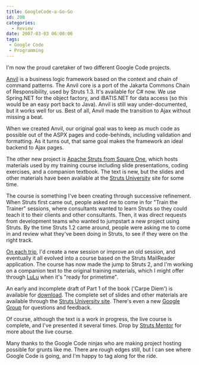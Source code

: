 ```yaml
---
title: GoogleCode-a-Go-Go
id: 208
categories:
  - Review
date: 2007-03-03 06:00:00
tags:
 - Google Code
 - Programming
---
```


I'm now the proud caretaker of two different Google Code projects.

[Anvil](http://code.google.com/p/anvil/) is a business logic framework based on the context and chain of command patterns. The Anvil core is a port of the Jakarta Commons Chain of Responsibility, used by Struts 1.3\. It's available for C# now. We use Spring.NET for the object factory, and iBATIS.NET for data access (so this would be an easy port back to Java). Anvil is still way under-documented, but it works well for us. Best of all, Anvil made the transition to Ajax without missing a beat.

When we created Anvil, our original goal was to keep as much code as possible out of the ASPX pages and code-behinds, including validation and formatting. As it turns out, that same goal makes the framework an ideal backend to Ajax pages.

The other new project is [Apache Struts from Square One](http://code.google.com/p/sq1-struts2/), which hosts materials used by my training course including slide presentations, coding exercises, and a companion textbook. The text is new, but the slides and other materials have been available at the [Struts University](http://www.strutsuniversity.org/) site for some time.

The course is something I've been creating through successive refinement. When Struts first came out, people asked me to come in for "Train the Trainer" sessions, where consultants wanted to learn Struts so they could teach it to their clients and other consultants. Then, it was direct requests from development teams who wanted to jumpstart a new project using Struts. By the time Struts 1.2 came around, people were asking me to come in and review what they've been doing in Struts, to see if they were on the right track.

[On each trip](http://husted.com/ted/vita.html), I'd create a new session or improve an old session, and eventually it all evolved into a course based on the Struts MailReader application. The course has now made the jump to Struts 2, and I'm working on a companion text to the original training materials, which I might offer through [LuLu](http://lulu.com/) when it's "ready for primetime".

An early and incomplete draft of Part 1 of the book ('Carpe Diem') is available for [download](http://sourceforge.net/project/showfiles.php?group_id=49385&amp;package_id=223769&amp;release_id=490486). The complete set of slides and other materials are available through the [Struts University site](http://www.strutsuniversity.org/). There's even a new [Google Group](http://groups.google.com/group/sq1-struts2) for questions and feedback.

Of course, although the text is a work in progress, the live course is complete, and I've presented it several times. Drop by [Struts Mentor](http://www.strutsmentor.com/) for more about the live course.

Many thanks to the Google Code ninjas who are making project hosting possible for grunts like me. There are rough edges still, but I can see where Google Code is going, and I'm happy to tag along for the ride.
